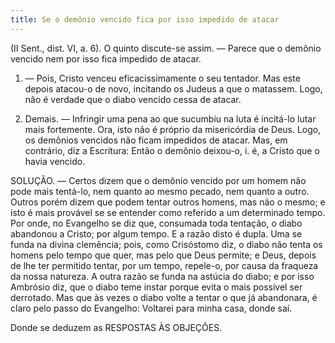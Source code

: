 ```yaml
---
title: Se o demônio vencido fica por isso impedido de atacar
---
```


(II Sent., dist. VI, a. 6).
  O quinto discute-se assim. — Parece que o demônio vencido nem por isso fica impedido de atacar.  

1. — Pois, Cristo venceu eficacissimamente o seu tentador. Mas este depois atacou-o de novo, incitando os Judeus a que o matassem. Logo, não é verdade que o diabo vencido cessa de atacar.  

2. Demais. — Infringir uma pena ao que sucumbiu na luta é incitá-lo lutar mais fortemente. Ora, isto não é próprio da misericórdia de Deus. Logo, os demônios vencidos não ficam impedidos de atacar.  Mas, em contrário, diz a Escritura: Então o demônio deixou-o, i. é, a Cristo que o havia vencido.  

SOLUÇÃO. — Certos dizem que o demônio vencido por um homem não pode mais tentá-lo, nem quanto ao mesmo pecado, nem quanto a outro. Outros porém dizem que podem tentar outros homens, mas não o mesmo; e isto é mais provável se se entender como referido a um determinado tempo. Por onde, no Evangelho se diz que, consumada toda tentação, o diabo abandonou a Cristo; por algum tempo. E a razão disto é dupla. Uma se funda na divina clemência; pois, como Crisóstomo diz, o diabo não tenta os homens pelo tempo que quer, mas pelo que Deus permite; e Deus, depois de lhe ter permitido tentar, por um tempo, repele-o, por causa da fraqueza da nossa natureza. A outra razão se funda na astúcia do diabo; e por isso Ambrósio diz, que o diabo teme instar porque evita o mais possível ser derrotado. Mas que às vezes o diabo volte a tentar o que já abandonara, é claro pelo passo do Evangelho: Voltarei para minha casa, donde saí.  

Donde se deduzem as RESPOSTAS ÀS OBJEÇÕES.